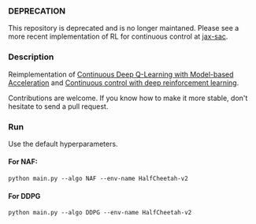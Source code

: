 ### DEPRECATION

This repository is deprecated and is no longer maintaned. Please see a more recent implementation of RL for continuous control at [jax-sac](https://github.com/ikostrikov/jax-sac/).


### Description
Reimplementation of [Continuous Deep Q-Learning with Model-based Acceleration](https://arxiv.org/pdf/1603.00748v1.pdf) and [Continuous control with deep reinforcement learning](https://arxiv.org/pdf/1509.02971.pdf).

Contributions are welcome. If you know how to make it more stable, don't hesitate to send a pull request.

### Run
Use the default hyperparameters.

#### For NAF:

```
python main.py --algo NAF --env-name HalfCheetah-v2
```
#### For DDPG

```
python main.py --algo DDPG --env-name HalfCheetah-v2
```
